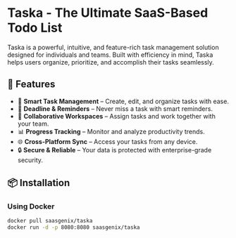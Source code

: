# Taska - The Ultimate SaaS-Based Todo List  

Taska is a powerful, intuitive, and feature-rich task management solution designed for individuals and teams. Built with efficiency in mind, Taska helps users organize, prioritize, and accomplish their tasks seamlessly.  

## 🚀 Features  

- 📝 **Smart Task Management** – Create, edit, and organize tasks with ease.  
- 📅 **Deadline & Reminders** – Never miss a task with smart reminders.  
- 👥 **Collaborative Workspaces** – Assign tasks and work together with your team.  
- 📊 **Progress Tracking** – Monitor and analyze productivity trends.  
- 🌐 **Cross-Platform Sync** – Access your tasks from any device.  
- 🔒 **Secure & Reliable** – Your data is protected with enterprise-grade security.  

## 📦 Installation  

### **Using Docker**  
```sh
docker pull saasgenix/taska
docker run -d -p 8080:8080 saasgenix/taska

